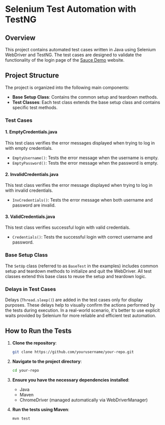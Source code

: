 # Selenium Test Automation with TestNG

## Overview

This project contains automated test cases written in Java using Selenium WebDriver and TestNG. The test cases are designed to validate the functionality of the login page of the [Sauce Demo](https://www.saucedemo.com) website. 

## Project Structure

The project is organized into the following main components:

- **Base Setup Class**: Contains the common setup and teardown methods.
- **Test Classes**: Each test class extends the base setup class and contains specific test methods.

### Test Cases

#### 1. **EmptyCredentials.java**

This test class verifies the error messages displayed when trying to log in with empty credentials.

- `EmptyUsername()`: Tests the error message when the username is empty.
- `EmptyPassword()`: Tests the error message when the password is empty.

#### 2. **InvalidCredentials.java**

This test class verifies the error message displayed when trying to log in with invalid credentials.

- `InvCredentials()`: Tests the error message when both username and password are invalid.

#### 3. **ValidCredentials.java**

This test class verifies successful login with valid credentials.

- `Credentials()`: Tests the successful login with correct username and password.

### Base Setup Class

The `SetUp` class (referred to as `BaseTest` in the examples) includes common setup and teardown methods to initialize and quit the WebDriver. All test classes extend this base class to reuse the setup and teardown logic.

### Delays in Test Cases

Delays (`Thread.sleep()`) are added in the test cases only for display purposes. These delays help to visually confirm the actions performed by the tests during execution. In a real-world scenario, it's better to use explicit waits provided by Selenium for more reliable and efficient test automation.

## How to Run the Tests

1. **Clone the repository**:
    ```bash
    git clone https://github.com/yourusername/your-repo.git
    ```

2. **Navigate to the project directory**:
    ```bash
    cd your-repo
    ```

3. **Ensure you have the necessary dependencies installed**:
    - Java
    - Maven
    - ChromeDriver (managed automatically via WebDriverManager)

4. **Run the tests using Maven**:
    ```bash
    mvn test
    ```
